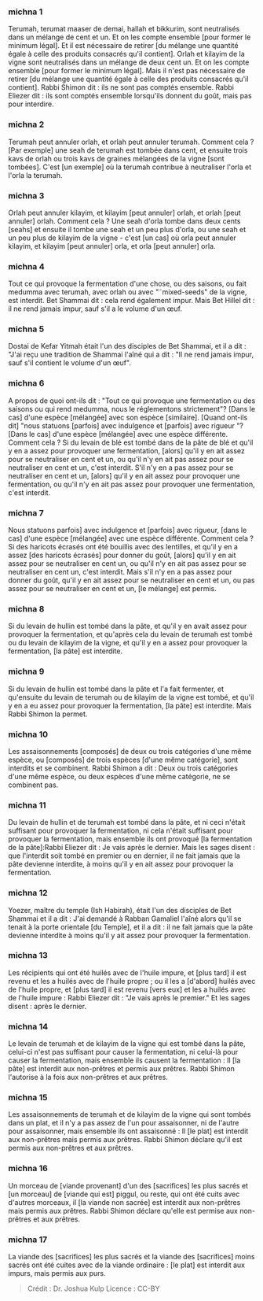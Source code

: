 
### michna 1
Terumah, terumat maaser de demai, hallah et bikkurim, sont neutralisés dans un mélange de cent et un. Et on les compte ensemble [pour former le minimum légal]. Et il est nécessaire de retirer [du mélange une quantité égale à celle des produits consacrés qu'il contient]. Orlah et kilayim de la vigne sont neutralisés dans un mélange de deux cent un. Et on les compte ensemble [pour former le minimum légal]. Mais il n'est pas nécessaire de retirer [du mélange une quantité égale à celle des produits consacrés qu'il contient]. Rabbi Shimon dit : ils ne sont pas comptés ensemble. Rabbi Eliezer dit : ils sont comptés ensemble lorsqu'ils donnent du goût, mais pas pour interdire.

### michna 2
Terumah peut annuler orlah, et orlah peut annuler terumah. Comment cela ? [Par exemple] une seah de terumah est tombée dans cent, et ensuite trois kavs de orlah ou trois kavs de graines mélangées de la vigne [sont tombées]. C'est [un exemple] où la terumah contribue à neutraliser l'orla et l'orla la terumah.

### michna 3
Orlah peut annuler kilayim, et kilayim [peut annuler] orlah, et orlah [peut annuler] orlah. Comment cela ? Une seah d'orla tombe dans deux cents [seahs] et ensuite il tombe une seah et un peu plus d'orla, ou une seah et un peu plus de kilayim de la vigne - c'est [un cas] où orla peut annuler kilayim, et kilayim [peut annuler] orla, et orla [peut annuler] orla.

### michna 4
Tout ce qui provoque la fermentation d'une chose, ou des saisons, ou fait medumma avec terumah, avec orlah ou avec "˜mixed-seeds" de la vigne, est interdit. Bet Shammai dit : cela rend également impur. Mais Bet Hillel dit : il ne rend jamais impur, sauf s'il a le volume d'un œuf.

### michna 5
Dostai de Kefar Yitmah était l'un des disciples de Bet Shammai, et il a dit : "J'ai reçu une tradition de Shammai l'aîné qui a dit : "Il ne rend jamais impur, sauf s'il contient le volume d'un œuf".

### michna 6
A propos de quoi ont-ils dit : "Tout ce qui provoque une fermentation ou des saisons ou qui rend medumma, nous le réglementons strictement"? [Dans le cas] d'une espèce [mélangée] avec son espèce [similaire]. [Quand ont-ils dit] "nous statuons [parfois] avec indulgence et [parfois] avec rigueur "? [Dans le cas] d'une espèce [mélangée] avec une espèce différente. Comment cela ? Si du levain de blé est tombé dans de la pâte de blé et qu'il y en a assez pour provoquer une fermentation, [alors] qu'il y en ait assez pour se neutraliser en cent et un, ou qu'il n'y en ait pas assez pour se neutraliser en cent et un, c'est interdit. S'il n'y en a pas assez pour se neutraliser en cent et un, [alors] qu'il y en ait assez pour provoquer une fermentation, ou qu'il n'y en ait pas assez pour provoquer une fermentation, c'est interdit.

### michna 7
Nous statuons parfois] avec indulgence et [parfois] avec rigueur, [dans le cas] d'une espèce [mélangée] avec une espèce différente. Comment cela ? Si des haricots écrasés ont été bouillis avec des lentilles, et qu'il y en a assez [des haricots écrasés] pour donner du goût, [alors] qu'il y en ait assez pour se neutraliser en cent un, ou qu'il n'y en ait pas assez pour se neutraliser en cent un, c'est interdit. Mais s'il n'y en a pas assez pour donner du goût, qu'il y en ait assez pour se neutraliser en cent et un, ou pas assez pour se neutraliser en cent et un, [le mélange] est permis.

### michna 8
Si du levain de hullin est tombé dans la pâte, et qu'il y en avait assez pour provoquer la fermentation, et qu'après cela du levain de terumah est tombé ou du levain de kilayim de la vigne, et qu'il y en a assez pour provoquer la fermentation, [la pâte] est interdite.

### michna 9
Si du levain de hullin est tombé dans la pâte et l'a fait fermenter, et qu'ensuite du levain de terumah ou de kilayim de la vigne est tombé, et qu'il y en a eu assez pour provoquer la fermentation, [la pâte] est interdite. Mais Rabbi Shimon la permet.

### michna 10
Les assaisonnements [composés] de deux ou trois catégories d'une même espèce, ou [composés] de trois espèces [d'une même catégorie], sont interdits et se combinent. Rabbi Shimon a dit : Deux ou trois catégories d'une même espèce, ou deux espèces d'une même catégorie, ne se combinent pas.

### michna 11
Du levain de hullin et de terumah est tombé dans la pâte, et ni ceci n'était suffisant pour provoquer la fermentation, ni cela n'était suffisant pour provoquer la fermentation, mais ensemble ils ont provoqué [la fermentation de la pâte]:Rabbi Eliezer dit : Je vais après le dernier. Mais les sages disent : que l'interdit soit tombé en premier ou en dernier, il ne fait jamais que la pâte devienne interdite, à moins qu'il y en ait assez pour provoquer la fermentation.

### michna 12
Yoezer, maître du temple (Ish Habirah), était l'un des disciples de Bet Shammai et il a dit : J'ai demandé à Rabban Gamaliel l'aîné alors qu'il se tenait à la porte orientale [du Temple], et il a dit : il ne fait jamais que la pâte devienne interdite à moins qu'il y ait assez pour provoquer la fermentation.

### michna 13
Les récipients qui ont été huilés avec de l'huile impure, et [plus tard] il est revenu et les a huilés avec de l'huile propre ; ou il les a [d'abord] huilés avec de l'huile propre, et [plus tard] il est revenu [vers eux] et les a huilés avec de l'huile impure : Rabbi Eliezer dit : "Je vais après le premier." Et les sages disent : après le dernier.

### michna 14
Le levain de terumah et de kilayim de la vigne qui est tombé dans la pâte, celui-ci n'est pas suffisant pour causer la fermentation, ni celui-là pour causer la fermentation, mais ensemble ils causent la fermentation : Il [la pâte] est interdit aux non-prêtres et permis aux prêtres. Rabbi Shimon l'autorise à la fois aux non-prêtres et aux prêtres.

### michna 15
Les assaisonnements de terumah et de kilayim de la vigne qui sont tombés dans un plat, et il n'y a pas assez de l'un pour assaisonner, ni de l'autre pour assaisonner, mais ensemble ils ont assaisonné : Il [le plat] est interdit aux non-prêtres mais permis aux prêtres. Rabbi Shimon déclare qu'il est permis aux non-prêtres et aux prêtres.

### michna 16
Un morceau de [viande provenant] d'un des [sacrifices] les plus sacrés et [un morceau] de [viande qui est] piggul, ou reste, qui ont été cuits avec d'autres morceaux, il [la viande non sacrée] est interdit aux non-prêtres mais permis aux prêtres. Rabbi Shimon déclare qu'elle est permise aux non-prêtres et aux prêtres.

### michna 17
La viande des [sacrifices] les plus sacrés et la viande des [sacrifices] moins sacrés ont été cuites avec de la viande ordinaire : [le plat] est interdit aux impurs, mais permis aux purs.

>Crédit : Dr. Joshua Kulp
>Licence : CC-BY